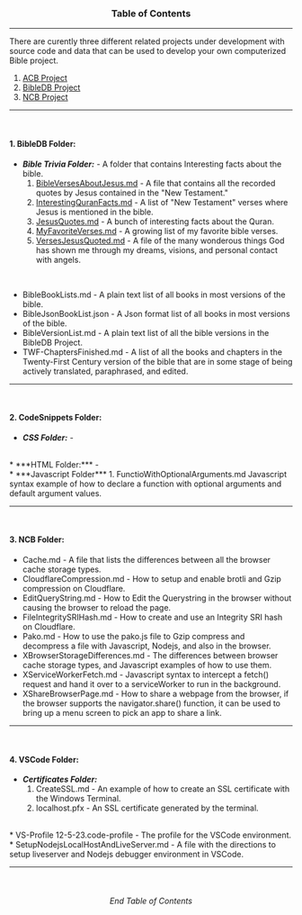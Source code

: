 <h3 align="center">Table of Contents</h3>

---
There are curently three different related projects under development with source code and data that can be used to develop your own computerized Bible project.
1. [ACB Project](https://github.com/ACB-Bible/AmericanComputerizedBible)
2. [BibleDB Project](https://github.com/ACB-Bible/BibleDB)
3. [NCB Project](https://github.com/ACB-Bible/NCB)
---
<br>

#### 1. BibleDB Folder:
* ***Bible Trivia Folder:*** - A folder that contains Interesting facts about the bible.
    1. [BibleVersesAboutJesus.md](BibleDB-docs/Bible-Trivia/BibleVersesAboutJesus.md) - A file that contains all the recorded quotes by Jesus contained in the "New Testament."
    2. [InterestingQuranFacts.md](BibleDB-docs/Bible-Trivia/InterestingQuranFacts.md) - A list of "New Testament" verses where Jesus is mentioned in the bible.
    3. [JesusQuotes.md](BibleDB-docs/Bible-Trivia/JesusQuotes.md) - A bunch of interesting facts about the Quran.
    4. [MyFavoriteVerses.md](BibleDB-docs/Bible-Trivia/MyFavoriteVerses.md) - A growing list of my favorite bible verses.
    5. [VersesJesusQuoted.md](BibleDB-docs/Bible-Trivia/VersesJesusQuoted.md) - A file of the many wonderous things God has shown me through my dreams, visions, and personal contact with angels.

<br>

* BibleBookLists.md - A plain text list of all books in most versions of the bible.
* BibleJsonBookList.json - A Json format list of all books in most versions of the bible.
* BibleVersionList.md - A plain text list of all the bible versions in the BibleDB Project.
* TWF-ChaptersFinished.md - A list of all the books and chapters in the Twenty-First Century version of the bible that are in some stage of being actively translated, paraphrased, and edited.

---

<br>

#### 2. CodeSnippets Folder:

* ***CSS Folder:*** - 
<br>
* ***HTML Folder:*** - 
<br>
* ***Javascript Folder***        
    1. FunctioWithOptionalArguments.md
    Javascript syntax example of how to declare a function with optional arguments and default argument values.

---

<br>

#### 3. NCB Folder:

* Cache.md - A file that lists the differences between all the browser cache storage types.
* CloudflareCompression.md - How to setup and enable brotli and Gzip compression on Cloudflare.
* EditQueryString.md - How to Edit the Querystring in the browser without causing the browser to reload the page.
* FileIntegritySRIHash.md - How to create and use an Integrity SRI hash on Cloudflare.
* Pako.md - How to use the pako.js file to Gzip compress and decompress a file with Javascript, Nodejs, and also in the browser.
* XBrowserStorageDifferences.md - The differences between browser cache storage types, and Javascript examples of how to use them.
* XServiceWorkerFetch.md - Javascript syntax to intercept a fetch() request and hand it over to a serviceWorker to run in the background.
* XShareBrowserPage.md - How to share a webpage from the browser, if the browser supports the navigator.share() function, it can be used to bring up a menu screen to pick an app to share a link.
---

<br>

#### 4. VSCode Folder:

* ***Certificates Folder:***
    1. CreateSSL.md - An example of how to create an SSL certificate with the Windows Terminal.
    2. localhost.pfx - An SSL certificate generated by the terminal.
<br>
* VS-Profile 12-5-23.code-profile - The profile for the VSCode environment.
* SetupNodejsLocalHostAndLiveServer.md - A file with the directions to setup liveserver and Nodejs debugger environment in VSCode.

---

<br>

<H6 align="center">End Table of Contents</H6>